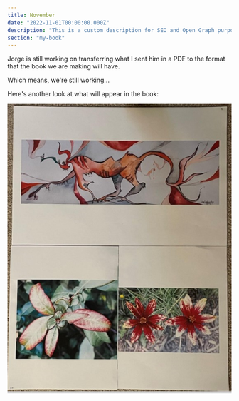 ```yaml
---
title: November
date: "2022-11-01T00:00:00.000Z"
description: "This is a custom description for SEO and Open Graph purposes, rather than the default generated excerpt. Simply add a description field to the frontmatter."
section: "my-book"
---
```


Jorge is still working on transferring what I sent him in a PDF to the format that the book we are making will have.

Which means, we're still working...

Here's another look at what will appear in the book:

![PostImg](../images/nov22.jpg)
